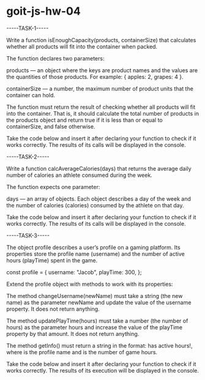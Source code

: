 # goit-js-hw-04

-----TASK-1-----

Write a function isEnoughCapacity(products, containerSize) that calculates
whether all products will fit into the container when packed.

The function declares two parameters:

products — an object where the keys are product names and the values are the
quantities of those products. For example: { apples: 2, grapes: 4 }.

containerSize — a number, the maximum number of product units that the container
can hold.

The function must return the result of checking whether all products will fit
into the container. That is, it should calculate the total number of products in
the products object and return true if it is less than or equal to
containerSize, and false otherwise.

Take the code below and insert it after declaring your function to check if it
works correctly. The results of its calls will be displayed in the console.

-----TASK-2-----

Write a function calcAverageCalories(days) that returns the average daily number
of calories an athlete consumed during the week.

The function expects one parameter:

days — an array of objects. Each object describes a day of the week and the
number of calories (calories) consumed by the athlete on that day.

Take the code below and insert it after declaring your function to check if it
works correctly. The results of its calls will be displayed in the console.

-----TASK-3-----

The object profile describes a user’s profile on a gaming platform. Its
properties store the profile name (username) and the number of active hours
(playTime) spent in the game.

const profile = { username: "Jacob", playTime: 300, };

Extend the profile object with methods to work with its properties:

The method changeUsername(newName) must take a string (the new name) as the
parameter newName and update the value of the username property. It does not
return anything.

The method updatePlayTime(hours) must take a number (the number of hours) as the
parameter hours and increase the value of the playTime property by that amount.
It does not return anything.

The method getInfo() must return a string in the format: <Username> has <amount>
active hours!, where <Username> is the profile name and <amount> is the number
of game hours.

Take the code below and insert it after declaring your function to check if it
works correctly. The results of its execution will be displayed in the console.
